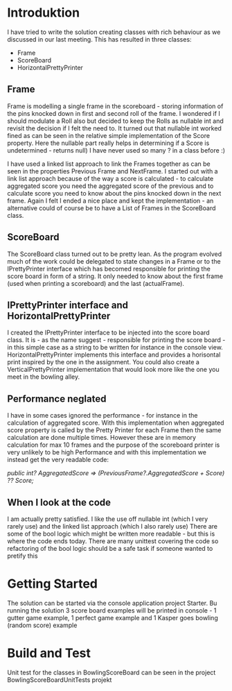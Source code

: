 # Introduktion 
I have tried to write the solution creating classes with rich behaviour as we discussed in our last meeting.
This has resulted in three classes:

* Frame
* ScoreBoard
* HorizontalPrettyPrinter

## Frame
Frame is modelling a single frame in the scoreboard - storing information of the pins knocked down in first and second roll of the frame.
I wondered if I should modulate a Roll also but decided to keep the Rolls as nullable int and revisit the decision if I felt the need to. 
It turned out that nullable int worked fined as can be seen in the relative simple implementation of the Score property. Here the nullable part really helps in determining if a Score is undetermined - returns null) 
I have never used so many ? in a class before :)

I have used a linked list approach to link the Frames together as can be seen in the properties Previous Frame and NextFrame. I started out with a link list approach because of the way a score is calculated - to calculate aggregated score you need the aggregated score of the previous and to calculate score you need to know about the pins knocked down in the next frame.
Again I felt I ended a nice place and kept the implementation - an alternative could of course be to have a List of Frames in the ScoreBoard class. 

## ScoreBoard
The ScoreBoard class turned out to be pretty lean. As the program evolved much of the work could be delegated to state changes in a Frame or to the IPrettyPrinter interface which has becomed responsible for printing the score board in form of a string.
It only needed to know about the first frame (used when printing a scoreboard) and the last (actualFrame).

## IPrettyPrinter interface and HorizontalPrettyPrinter
I created the IPrettyPrinter interface to be injected into the score board class. It is - as the name suggest - responsible for printing the score board - in this simple case as a string to be written for instance in the console view. HorizontalPrettyPrinter implements this interface and provides a horisontal print inspired by the one in the assignment. You could also create a VerticalPrettyPrinter implementation that would look more like the one you meet in the bowling alley.


## Performance neglated
I have in some cases ignored the performance - for instance in the calculation of aggregated score. 
With this implementation when aggregated score property is called by the Pretty Printer for each Frame then the same calculation are done multiple times.
However these are in memory calculation for max 10 frames and the purpose of the scoreboard printer is very unlikely to be high Performance and with this implementation we instead get the very readable code:

*public int? AggregatedScore =>  (PreviousFrame?.AggregatedScore + Score) ?? Score;*


## When I look at the code
I am actually pretty satisfied. I like the use off nullable int (which I very rarely use) and the linked list approach (which I also rarely use)
There are some of the bool logic which might be written more readable - but this is where the code ends today. There are many unittest covering the code so refactoring of the bool logic should be a safe task if someone wanted to pretify this

# Getting Started
The solution can be started via the console application project Starter.
Bu running the solution 3 score board examples will be printed in console - 1 gutter game example, 1 perfect game example and 1 Kasper goes bowling (random score) example

# Build and Test
Unit test for the classes in BowlingScoreBoard can be seen in the project BowlingScoreBoardUnitTests projekt
